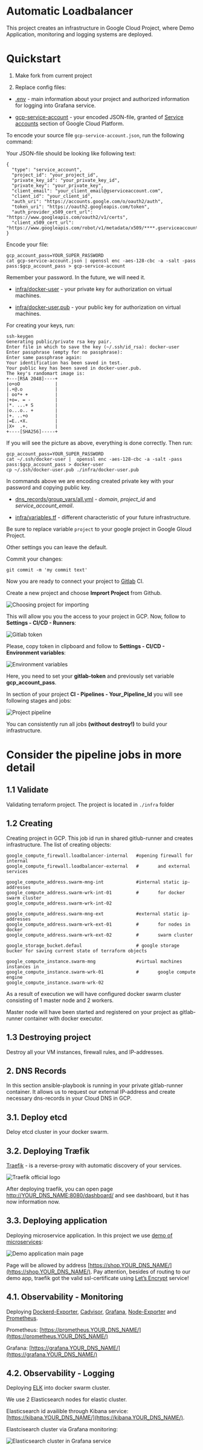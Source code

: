 # Automatic Loadbalancer

This project creates an infrastructure in Google Cloud Project, where Demo Application, monitoring and logging systems are deployed.

# Quickstart

1. Make fork from current project

2. Replace config files:

* [.env](.env) - main information about your project and authorized information for logging into Grafana service.

* [gcp-service-account](gcp-service-account) - your encoded JSON-file, granted of [Service accounts](https://console.cloud.google.com/iam-admin/serviceaccounts) section of Google Cloud Platform.

To encode your source file `gcp-service-account.json`, run the following command:

Your JSON-file should be looking like following text:
```
{
  "type": "service_account",
  "project_id": "your_project_id",
  "private_key_id": "your_private_key_id",
  "private_key": "your_private_key",
  "client_email": "your_client_email@gserviceaccount.com",
  "client_id": "your_client_id",
  "auth_uri": "https://accounts.google.com/o/oauth2/auth",
  "token_uri": "https://oauth2.googleapis.com/token",
  "auth_provider_x509_cert_url": "https://www.googleapis.com/oauth2/v1/certs",
  "client_x509_cert_url": "https://www.googleapis.com/robot/v1/metadata/x509/****.gserviceaccount.com"
}
```
Encode your file:
```
gcp_account_pass=YOUR_SUPER_PASSWORD
cat gcp-service-account.json | openssl enc -aes-128-cbc -a -salt -pass pass:$gcp_account_pass > gcp-service-account
```

Remember your password. In the future, we will need it.

* [infra/docker-user](infra/docker-user) - your private key for authorization on virtual machines.

* [infra/docker-user.pub](infra/docker-user.pub) - your public key for authorization on virtual machines.

For creating your keys, run:

```
ssh-keygen
Generating public/private rsa key pair.
Enter file in which to save the key (~/.ssh/id_rsa): docker-user
Enter passphrase (empty for no passphrase):
Enter same passphrase again:
Your identification has been saved in test.
Your public key has been saved in docker-user.pub.
The key's randomart image is:
+---[RSA 2048]----+
|o+oO             |
|.+@.o            |
| oo*+ +          |
|+o=. = -         |
|*. ...+ S        |
|o...o.. +        |
|+. ..+o          |
|=E..+X.          |
|X+  .+.          |
+----[SHA256]-----+
```
If you will see the picture as above, everything is done correctly. Then run:
```
gcp_account_pass=YOUR_SUPER_PASSWORD
cat ~/.ssh/docker-user |  openssl enc -aes-128-cbc -a -salt -pass pass:$gcp_account_pass > docker-user
cp ~/.ssh/docker-user.pub ./infra/docker-user.pub
```
In commands above we are encoding created private key with your password and copying public key.

* [dns_records/group_vars/all.yml](dns_records/group_vars/all.yml) - <i>domain</i>, <i>project_id</i> and <i>service_account_email</i>.

* [infra/variables.tf](infra/variables.tf) - different characteristic of your future infrastructure.

Be sure to replace variable `project` to your google project in Google Gloud Project.

Other settings you can leave the default.

Commit your changes:
```
git commit -m 'my commit text'
```

Now you are ready to connect your project to [Gitlab](https://gitlab.com/) CI.

Create a new project and choose <b>Imprort Project</b> from Github.

![Choosing project for importing](images/img-01.png)

This will allow you you the access to your project in GCP. Now, follow to <b>Settings - CI/CD - Runners</b>:

![Gitlab token](images/img-02.png)

Please, copy token in clipboard and follow to <b>Settings - CI/CD - Environment variables</b>:

![Environment variables](images/img-03.png)

Here, you need to set your <b>gitlab-token</b> and previously set variable <b>gcp_account_pass</b>.

In section of your project <b>CI - Pipelines - Your_Pipeline_Id</b> you will see following stages and jobs:

![Project pipeline](images/img-04.png)

You can consistently run all jobs <b>(without destroy!)</b> to build your infrastructure.

# Сonsider the pipeline jobs in more detail

## 1.1 Validate

Validating terraform project. The project is located in `./infra` folder

## 1.2 Creating

Creating project in GCP. This job id run in shared gitlub-runner and creates infrastructure. The list of creating objects:
```
google_compute_firewall.loadbalancer-internal   #opening firewall for internal 
google_compute_firewall.loadbalancer-external   #       and external services

google_compute_address.swarm-mng-int            #internal static ip-addresses
google_compute_address.swarm-wrk-int-01         #       for docker swarm cluster
google_compute_address.swarm-wrk-int-02

google_compute_address.swarm-mng-ext            #external static ip-addresses
google_compute_address.swarm-wrk-ext-01         #       for nodes in docker
google_compute_address.swarm-wrk-ext-02         #       swarm cluster

google_storage_bucket.defaul                    # google storage bucker for saving current state of terraform objects

google_compute_instance.swarm-mng               #virtual machines instances in
google_compute_instance.swarm-wrk-01            #       google compute engine
google_compute_instance.swarm-wrk-02
```

As a result of execution we will have configured docker swarm cluster consisting of 1 master node and 2 workers.

Master node will have been started and registered on your project as gitlab-runner container with docker executor.

## 1.3 Destroying project

Destroy all your VM instances, firewall rules, and IP-addresses.

## 2. DNS Records

In this section ansible-playbook is running in your private gitlab-runner container. It allows us to request our external IP-address and create necessary dns-records in your Cloud DNS in GCP.

## 3.1. Deploy etcd

Deloy etcd cluster in your docker swarm.


## 3.2. Deploying Træfik

[Traefik](https://traefik.io/) - is a reverse-proxy with automatic discovery of your services.

![Traefik official logo](images/img-05.png)

After deploying traefik, you can open page [http://YOUR_DNS_NAME:8080/dashboard/](http://YOUR_DNS_NAME:8080/dashboard/) and see dashboard, but it has now information now.

## 3.3. Deploying application

Deploying microservice application. In this project we use [demo of microservices](https://github.com/microservices-demo/microservices-demo):

![Demo application main page](images/img-06.png)

Page will be allowed by address [https://shop.YOUR_DNS_NAME/](https://shop.YOUR_DNS_NAME/). Pay attention, besides of routing to our demo app, traefik got the valid ssl-certificate using [Let’s Encrypt](https://letsencrypt.org/) service!

## 4.1. Observability - Monitoring

Deploying [Dockerd-Exporter](https://github.com/stefanprodan/caddy-builder), [Cadvisor](https://github.com/google/cadvisor), [Grafana](https://grafana.com/), [Node-Exporter](https://github.com/stefanprodan/swarmprom/tree/master/node-exporter) and [Prometheus](https://prometheus.io/).

Prometheus: [https://prometheus.YOUR_DNS_NAME/](https://prometheus.YOUR_DNS_NAME/)

Grafana: [https://grafana.YOUR_DNS_NAME/](https://grafana.YOUR_DNS_NAME/)


## 4.2. Observability - Logging

Deploying [ELK](https://www.elastic.co/elk-stack) into docker swarm cluster.

We use 2 Elasticsearch nodes for elastic cluster.

Elasticsearch id availible through Kibana service: [https://kibana.YOUR_DNS_NAME/](https://kibana.YOUR_DNS_NAME/).

Elastcisearch cluster via Grafana monitoring:

![Elasticsearch cluster in Grafana service](images/img-07.png)

